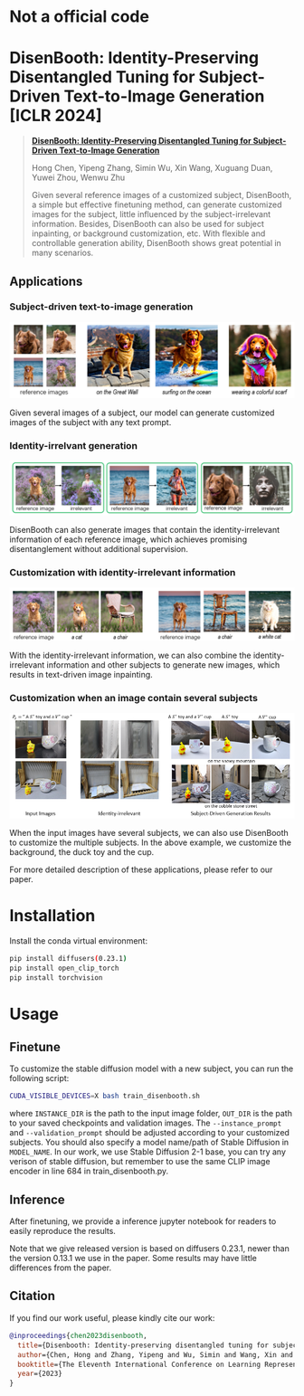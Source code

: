 # Not a official code

# DisenBooth: Identity-Preserving Disentangled Tuning for Subject-Driven Text-to-Image Generation [ICLR 2024]

> <a href="https://openreview.net/forum?id=FlhjUkC7vH">**DisenBooth: Identity-Preserving Disentangled Tuning for Subject-Driven Text-to-Image Generation**</a>
>
> Hong Chen, Yipeng Zhang, Simin Wu, Xin Wang, Xuguang Duan, Yuwei Zhou, Wenwu Zhu
>
> Given several reference images of a customized subject, DisenBooth, a simple but effective finetuning method, can generate customized images for the subject, little influenced by the subject-irrelevant information. Besides, DisenBooth can also be used for subject inpainting, or background customization, etc. With flexible and controllable generation ability, DisenBooth shows great potential in many scenarios.

## Applications

### Subject-driven text-to-image generation
<img src="assets/subject.png"/>

Given several images of a subject, our model can generate customized images of the subject with any text prompt.

### Identity-irrelvant generation
<img src="assets/irrelevant.png"/>

DisenBooth can also generate images that contain the identity-irrelevant information of each reference image, which achieves promising disentanglement without additional supervision.

### Customization with identity-irrelevant information
<img src="assets/custom.png"/>

With the identity-irrelevant information, we can also combine the identity-irrelevant information and other subjects to generate new images, which results in text-driven image inpainting.

### Customization when an image contain several subjects
<img src="assets/multi.png"/>

When the input images have several subjects, we can also use DisenBooth to customize the multiple subjects. In the above example, we customize the background, the duck toy and the cup.

For more detailed description of these applications, please refer to our paper.

# Installation
Install the conda virtual environment:
```bash
pip install diffusers(0.23.1)
pip install open_clip_torch
pip install torchvision
```

# Usage

## Finetune
To customize the stable diffusion model with a new subject, you can run the following script:

```bash
CUDA_VISIBLE_DEVICES=X bash train_disenbooth.sh
```
where `INSTANCE_DIR` is the path to the input image folder, `OUT_DIR` is the path to your saved checkpoints and validation images. The `--instance_prompt` and `--validation_prompt` should be adjusted according to your customized subjects. You should also specify a model name/path of Stable Diffusion in `MODEL_NAME`. In our work, we use Stable Diffusion 2-1 base, you can try any verison of stable diffusion, but remember to use the same CLIP image encoder in line 684 in train_disenbooth.py. 


## Inference
After finetuning, we provide a inference jupyter notebook for readers to easily reproduce the results.

Note that we give released version is based on diffusers 0.23.1, newer than the version 0.13.1 we use in the paper. Some results may have little differences from the paper. 

## Citation
If you find our work useful, please kindly cite our work:
```bibtex
@inproceedings{chen2023disenbooth,
  title={Disenbooth: Identity-preserving disentangled tuning for subject-driven text-to-image generation},
  author={Chen, Hong and Zhang, Yipeng and Wu, Simin and Wang, Xin and Duan, Xuguang and Zhou, Yuwei and Zhu, Wenwu},
  booktitle={The Eleventh International Conference on Learning Representations},
  year={2023}
}
```
